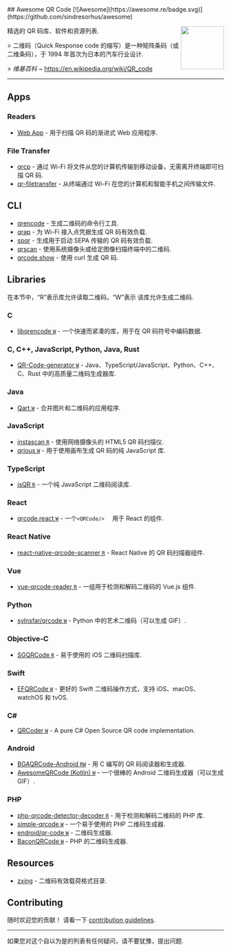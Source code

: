 <div class="github-widget" data-repo="make-github-pseudonymous-again/awesome-qr-code"></div>
<script async src="https://pagead2.googlesyndication.com/pagead/js/adsbygoogle.js"></script><ins class="adsbygoogle" style="display:block" data-ad-client="ca-pub-6890694312814945" data-ad-slot="5473692530" data-ad-format="auto"  data-full-width-responsive="true"></ins><script>(adsbygoogle = window.adsbygoogle || []).push({});</script>
## Awesome QR Code [![Awesome](https://awesome.re/badge.svg)](https://github.com/sindresorhus/awesome)

[<img src="https://raw.githubusercontent.com/make-github-pseudonymous-again/awesome-qr-code/master/repo-link.svg?sanitize=true" align="right" width="100">](https://github.com/make-github-pseudonymous-again/awesome-qr-code#readme)

精选的 QR 码库、软件和资源列表.

&gt; 二维码（Quick Response code 的缩写）是一种矩阵条码（或二维条码），于 1994 年首次为日本的汽车行业设计.
>
&gt; *维基百科* ~ https://en.wikipedia.org/wiki/QR_code




---

## Apps

### Readers

- [Web App](https://github.com/code-kotis/qr-code-scanner) - 用于扫描 QR 码的渐进式 Web 应用程序.

### File Transfer

- [qrcp](https://github.com/claudiodangelis/qrcp) - 通过 Wi-Fi 将文件从您的计算机传输到移动设备，无需离开终端即可扫描 QR 码.
- [qr-filetransfer](https://github.com/sdushantha/qr-filetransfer) - 从终端通过 Wi-Fi 在您的计算机和智能手机之间传输文件.

## CLI

- [qrencode](https://fukuchi.org/works/qrencode) - 生成二维码的命令行工具.
- [qrap](https://github.com/make-github-pseudonymous-again/qrap) - 为 Wi-Fi 接入点凭据生成 QR 码有效负载.
- [spqr](https://github.com/make-github-pseudonymous-again/spqr) - 生成用于启动 SEPA 传输的 QR 码有效负载.
- [qrscan](https://github.com/sayanarijit/qrscan) - 使用系统摄像头或给定图像扫描终端中的二维码.
- [qrcode.show](https://qrcode.show) - 使用 curl 生成 QR 码.

## Libraries

在本节中，“R”表示库允许读取二维码，“W”表示
该库允许生成二维码.

### C

- [libqrencode `W`](https://github.com/fukuchi/libqrencode) - 一个快速而紧凑的库，用于在 QR 码符号中编码数据.

### C, C++, JavaScript, Python, Java, Rust

- [QR-Code-generator `W`](https://github.com/nayuki/QR-Code-generator) - Java、TypeScript/JavaScript、Python、C++、C、Rust 中的高质量二维码生成器库.

### Java

- [Qart `W`](https://github.com/scola/Qart) - 合并图片和二维码的应用程序.

### JavaScript

- [instascan `R`](https://github.com/schmich/instascan) - 使用网络摄像头的 HTML5 QR 码扫描仪.
- [qrious `W`](https://github.com/neocotic/qrious) - 用于使用画布生成 QR 码的纯 JavaScript 库.

### TypeScript

- [jsQR `R`](https://github.com/cozmo/jsQR) - 一个纯 JavaScript 二维码阅读库.

### React

- [qrcode.react `W`](https://github.com/zpao/qrcode.react)  - 一个`<QRCode/>  ` 用于 React 的组件.

### React Native

- [react-native-qrcode-scanner `R`](https://github.com/moaazsidat/react-native-qrcode-scanner) - React Native 的 QR 码扫描器组件.

### Vue

- [vue-qrcode-reader `R`](https://github.com/gruhn/vue-qrcode-reader) - 一组用于检测和解码二维码的 Vue.js 组件.

### Python

- [sylnsfar/qrcode `W`](https://github.com/sylnsfar/qrcode) - Python 中的艺术二维码（可以生成 GIF）.

### Objective-C

- [SGQRCode `R`](https://github.com/kingsic/SGQRCode) - 易于使用的 iOS 二维码扫描库.

### Swift

- [EFQRCode `W`](https://github.com/EFPrefix/EFQRCode) - 更好的 Swift 二维码操作方式，支持 iOS、macOS、watchOS 和 tvOS.

### C\#

- [QRCoder `W`](https://github.com/codebude/QRCoder) - A pure C# Open Source QR code implementation.

### Android

- [BGAQRCode-Android `RW`](https://github.com/bingoogolapple/BGAQRCode-Android) - 用 C 编写的 QR 码阅读器和生成器.
- [AwesomeQRCode (Kotlin) `W`](https://github.com/SumiMakito/AwesomeQRCode) - 一个很棒的 Android 二维码生成器（可以生成 GIF）.

### PHP

- [php-qrcode-detector-decoder `R`](https://github.com/khanamiryan/php-qrcode-detector-decoder) - 用于检测和解码二维码的 PHP 库.
- [simple-qrcode `W`](https://github.com/SimpleSoftwareIO/simple-qrcode) - 一个易于使用的 PHP 二维码生成器.
- [endroid/qr-code `W`](https://github.com/endroid/qr-code) - 二维码生成器.
- [BaconQRCode `W`](https://github.com/Bacon/BaconQRCode) - PHP 的二维码生成器.


## Resources

- [zxing](https://github.com/zxing/zxing/wiki/Barcode-Contents) - 二维码有效载荷格式目录.


## Contributing

随时欢迎您的贡献！ 请看一下 [contribution guidelines](https://github.com/make-github-pseudonymous-again/awesome-qr-code/blob/main/CONTRIBUTING.md).

---

如果您对这个自以为是的列表有任何疑问，请不要犹豫，提出问题.
